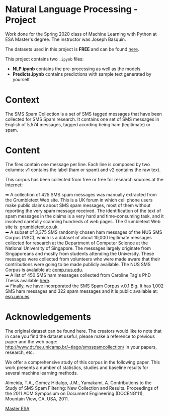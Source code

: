# **Natural Language Processing - Project**

Work done for the Spring 2020 class of Machine Learning with Python at ESA Master's degree. The instructor was Joseph Basquin.

The datasets used in this project is **FREE** and can be found [here](http://archive.ics.uci.edu/ml/machine-learning-databases/00228/).

This project contains two ```.ipynb``` files:
* **NLP.ipynb** contains the pre-processing as well as the models
* **Predicts.ipynb** contains predictions with sample text generated by yourself


# **Context**

The SMS Spam Collection is a set of SMS tagged messages that have been collected for SMS Spam research. It contains one set of SMS messages in English of 5,574 messages, tagged acording being ham (legitimate) or spam.


# **Content**

The files contain one message per line. Each line is composed by two columns: v1 contains the label (ham or spam) and v2 contains the raw text.

This corpus has been collected from free or free for research sources at the Internet:  

➡ A collection of 425 SMS spam messages was manually extracted from the Grumbletext Web site. This is a UK forum in which cell phone users make public claims about SMS spam messages, most of them without reporting the very spam message received. The identification of the text of spam messages in the claims is a very hard and time-consuming task, and it involved carefully scanning hundreds of web pages. The Grumbletext Web site is: [grumbletext.co.uk](http://www.grumbletext.co.uk/).  
➡ A subset of 3,375 SMS randomly chosen ham messages of the NUS SMS Corpus (NSC), which is a dataset of about 10,000 legitimate messages collected for research at the Department of Computer Science at the National University of Singapore. The messages largely originate from Singaporeans and mostly from students attending the University. These messages were collected from volunteers who were made aware that their contributions were going to be made publicly available. The NUS SMS Corpus is avalaible at: [comp.nus.edu](https://www.comp.nus.edu.sg/~rpnlpir/downloads/corpora/smsCorpus/).  
➡ A list of 450 SMS ham messages collected from Caroline Tag's PhD Thesis available [here](https://etheses.bham.ac.uk/id/eprint/253/1/Tagg09PhD.pdf).  
➡ Finally, we have incorporated the SMS Spam Corpus v.0.1 Big. It has 1,002 SMS ham messages and 322 spam messages and it is public available at: [esp.uem.es](http://www.esp.uem.es/jmgomez/smsspamcorpus/).

# **Acknowledgements**

The original dataset can be found here. The creators would like to note that in case you find the dataset useful, please make a reference to previous paper and the web page: http://www.dt.fee.unicamp.br/~tiago/smsspamcollection/ in your papers, research, etc.

We offer a comprehensive study of this corpus in the following paper. This work presents a number of statistics, studies and baseline results for several machine learning methods.

Almeida, T.A., Gomez Hidalgo, J.M., Yamakami, A. Contributions to the Study of SMS Spam Filtering: New Collection and Results. Proceedings of the 2011 ACM Symposium on Document Engineering (DOCENG'11), Mountain View, CA, USA, 2011.




[Master ESA](https://www.univ-orleans.fr/deg/masters/ESA/index.htm)

